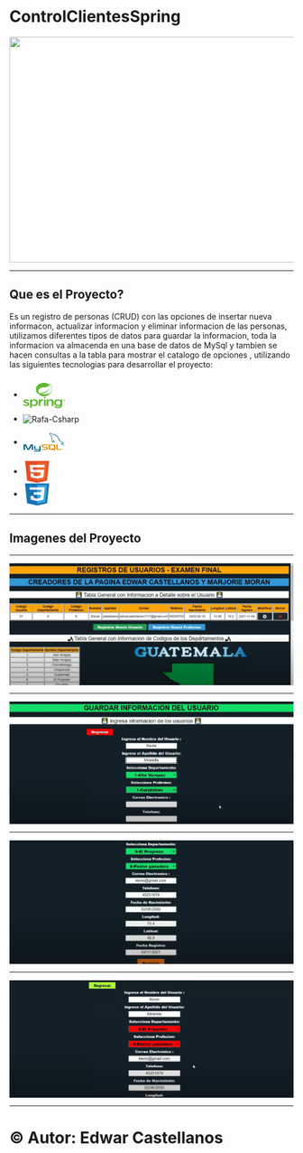  <h1>ControlClientesSpring</h1>
 <img align="center" height="400" width="800" src="https://i.ibb.co/SVy7GLp/CRUD.png">
 <hr/>
 <h2>Que es el Proyecto?</h2>
<p>Es un registro de personas (CRUD) con las opciones de insertar nueva informacon, actualizar informacion y eliminar informacion de las personas, utilizamos diferentes tipos de datos para guardar la informacion, toda la informacion va almacenda en una base de datos de MySql y tambien se hacen consultas a la tabla para mostrar el catalogo de opciones  
 , utilizando las siguientes tecnologias para desarrollar el proyecto: </p>


 <ul>
    <li><img align="center" alt="Rafa-Csharp" height="65" width="75" src="https://github.com/devicons/devicon/blob/master/icons/spring/spring-original-wordmark.svg">  </li>
  <li> <img align="center" alt="Rafa-Csharp" height="40" width="80" src="https://images.g2crowd.com/uploads/product/image/social_landscape/social_landscape_f0fb427a476a9f323ac6de7ca836180b/thymeleaf.png"> </li>
  <li> <img align="center" alt="Rafa-Csharp" height="65" width="75" src="https://github.com/devicons/devicon/blob/master/icons/mysql/mysql-original-wordmark.svg"></li>
  <li><img align="center" alt="Rafa-HTML" height="40" width="50" src="https://raw.githubusercontent.com/devicons/devicon/master/icons/html5/html5-original.svg"/></li>
  <li>
<img align="center" alt="Rafa-CSS" height="40" width="50" src="https://raw.githubusercontent.com/devicons/devicon/master/icons/css3/css3-original.svg"></li>
</ul>

<hr/>
<h2>Imagenes del Proyecto</h2>
<hr/>

<img align="center" src="https://github.com/EdwarCastellanos5120/ControlClientesSpring/blob/main/img1.png" alt="img" />
<hr/>
<img align="center" src="https://github.com/EdwarCastellanos5120/ControlClientesSpring/blob/main/img2.png" alt="img" />
<hr/>
<img align="center" src="https://github.com/EdwarCastellanos5120/ControlClientesSpring/blob/main/img3.png" alt="img" />
<hr/>
<img align="center" src="https://github.com/EdwarCastellanos5120/ControlClientesSpring/blob/main/img4.png" alt="img" />
<hr/>
<h1>&copy; Autor: Edwar Castellanos</h1>
